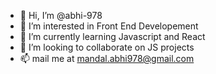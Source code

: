 - 👋 Hi, I’m @abhi-978
- 👀 I’m interested in Front End Developement
- 🌱 I’m currently learning Javascript and React
- 💞️ I’m looking to collaborate on JS projects
- 📫 mail me at mandal.abhi978@gmail.com


